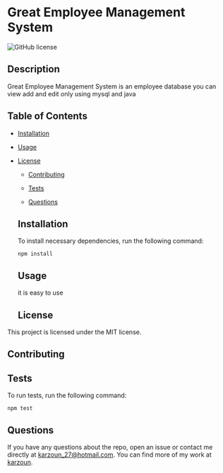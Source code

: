 #  Great Employee Management System
  ![GitHub license](https://img.shields.io/badge/license-MIT-blue.svg)
  
  ## Description
  
   Great Employee Management System is an employee database you can view add and edit only using mysql and java
  
  ## Table of Contents 
  
  * [Installation](#installation)
  
  * [Usage](#usage)
  
* [License](#license)

  * [Contributing](#contributing)
  
  * [Tests](#tests)
  
  * [Questions](#questions)
  
  ## Installation
  
  To install necessary dependencies, run the following command:
  
  ```
  npm install
  ```
  
  ## Usage
  
  it is easy to use
  
  ## License

This project is licensed under the MIT license.
    
  ## Contributing
  
  
  
  ## Tests
  
  To run tests, run the following command:
  
  ```
  npm test
  ```
  
  ## Questions
  
  If you have any questions about the repo, open an issue or contact me directly at karzoun_27@hotmail.com. You can find more of my work at [karzoun](https://github.com/karzoun/).
  
  